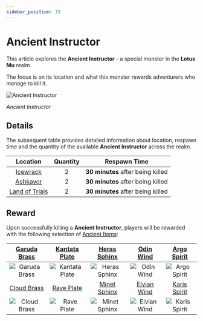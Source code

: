 ```yaml
---
sidebar_position: 19
---
```


# Ancient Instructor

This article explores the **Ancient Instructor** - a special monster in the **Lotus Mu** realm.

The focus is on its location and what this monster rewards adventurers who manage to kill it.

![Ancient Instructor](/img/monsters/special/others/ancient-commander.jpg)

_Ancient Instructor_

## Details

The subsequent table provides detailed information about location, respawn time and the quantity of the available **Ancient Instructor** across the realm.

|                Location                | Quantity |           Respawn Time            |
| :------------------------------------: | :------: | :-------------------------------: |
|       [Icewrack](/maps/icewrack)       |    2     | **30 minutes** after being killed |
|       [Ashkavor](/maps/ashkavor)       |    2     | **30 minutes** after being killed |
| [Land of Trials](/maps/land-of-trials) |    2     | **30 minutes** after being killed |

## Reward

Upon successfully killing a **Ancient Instructor**, players will be rewarded with the following selection of [Ancient Items](/items/ancient-items):

| [Garuda Brass](/items/ancient-items/#ancient-sets) | [Kantata Plate](/items/ancient-items/#ancient-sets) | [Heras Sphinx](/items/ancient-items/#ancient-sets) |  [Odin Wind](/items/ancient-items/#ancient-sets)  | [Argo Spirit](/items/ancient-items/#ancient-sets)  |
| :------------------------------------------------: | :-------------------------------------------------: | :------------------------------------------------: | :-----------------------------------------------: | :------------------------------------------------: |
|  ![Garuda Brass](/img/items/armors/dk/brass.png)   |  ![Kantata Plate](/img/items/armors/dk/plate.png)   |  ![Heras Sphinx](/img/items/armors/dw/sphinx.png)  |    ![Odin Wind](/img/items/armors/fe/wind.png)    |  ![Argo Spirit](/img/items/armors/fe/spirit.png)   |
| [Cloud Brass](/items/ancient-items/#ancient-sets)  |  [Rave Plate](/items/ancient-items/#ancient-sets)   | [Minet Sphinx](/items/ancient-items/#ancient-sets) | [Elvian Wind](/items/ancient-items/#ancient-sets) | [Karis Spirit](/items/ancient-items/#ancient-sets) |
|   ![Cloud Brass](/img/items/armors/dk/brass.png)   |    ![Rave Plate](/img/items/armors/dk/plate.png)    |  ![Minet Sphinx](/img/items/armors/dw/sphinx.png)  |   ![Elvian Wind](/img/items/armors/fe/wind.png)   |  ![Karis Spirit](/img/items/armors/fe/spirit.png)  |
